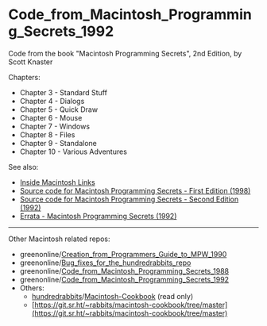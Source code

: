 # Code_from_Macintosh_Programming_Secrets_1992
Code from the book "Macintosh Programming Secrets", 2nd Edition, by Scott Knaster

Chapters:
- Chapter 3 - Standard Stuff
- Chapter 4 - Dialogs
- Chapter 5 - Quick Draw
- Chapter 6 - Mouse
- Chapter 7 - Windows
- Chapter 8 - Files
- Chapter 9 - Standalone
- Chapter 10 - Various Adventures

See also:

- [Inside Macintosh Links](https://gr33nonline.wordpress.com/2024/04/24/inside-macintosh-links/)
- [Source code for Macintosh Programming Secrets - First Edition (1998)](https://gr33nonline.wordpress.com/2024/04/28/source-code-for-macintosh-programming-secrets-first-edition-1988/)
- [Source code for Macintosh Programming Secrets - Second Edition (1992)](https://gr33nonline.wordpress.com/2024/04/28/source-code-for-macintosh-programming-secrets-second-edition-1992/)
- [Errata - Macintosh Programming Secrets (1992)](https://gr33nonline.wordpress.com/2024/04/29/errata-macintosh-programming-secrets-1992/)
  
---

Other Macintosh related repos:

- greenonline/[Creation_from_Programmers_Guide_to_MPW_1990](https://github.com/greenonline/Creation_from_Programmers_Guide_to_MPW_1990)
- greenonline/[Bug_fixes_for_the_hundredrabbits_repo](https://github.com/greenonline/Bug_fixes_for_the_hundredrabbits_repo)
- greenonline/[Code_from_Macintosh_Programming_Secrets_1988](https://github.com/greenonline/Code_from_Macintosh_Programming_Secrets_1988)
- greenonline/[Code_from_Macintosh_Programming_Secrets_1992]()
- Others:
  - [hundredrabbits](https://github.com/hundredrabbits)/[Macintosh-Cookbook](https://github.com/hundredrabbits/Macintosh-Cookbook) (read only)
  - [https://git.sr.ht/~rabbits/macintosh-cookbook/tree/master](https://git.sr.ht/~rabbits/macintosh-cookbook/tree/master)

